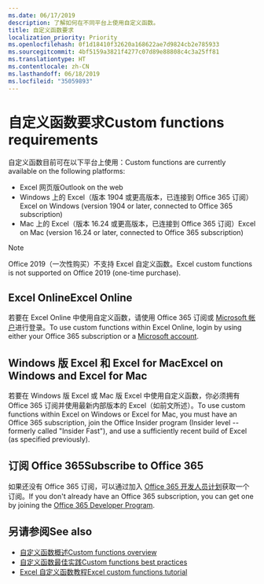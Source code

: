 ```yaml
---
ms.date: 06/17/2019
description: 了解如何在不同平台上使用自定义函数。
title: 自定义函数要求
localization_priority: Priority
ms.openlocfilehash: 0f1d18410f32620a168622ae7d9824cb2e785933
ms.sourcegitcommit: 4bf5159a3821f4277c07d89e88808c4c3a25ff81
ms.translationtype: HT
ms.contentlocale: zh-CN
ms.lasthandoff: 06/18/2019
ms.locfileid: "35059893"
---
```

# <a name="custom-functions-requirements"></a><span data-ttu-id="4078b-103">自定义函数要求</span><span class="sxs-lookup"><span data-stu-id="4078b-103">Custom functions requirements</span></span>

<span data-ttu-id="4078b-104">自定义函数目前可在以下平台上使用：</span><span class="sxs-lookup"><span data-stu-id="4078b-104">Custom functions are currently available on the following platforms:</span></span>

- <span data-ttu-id="4078b-105">Excel 网页版</span><span class="sxs-lookup"><span data-stu-id="4078b-105">Outlook on the web</span></span>
- <span data-ttu-id="4078b-106">Windows 上的 Excel（版本 1904 或更高版本，已连接到 Office 365 订阅）</span><span class="sxs-lookup"><span data-stu-id="4078b-106">Excel on Windows (version 1904 or later, connected to Office 365 subscription)</span></span>
- <span data-ttu-id="4078b-107">Mac 上的 Excel（版本 16.24 或更高版本，已连接到 Office 365 订阅）</span><span class="sxs-lookup"><span data-stu-id="4078b-107">Excel on Mac (version 16.24 or later, connected to Office 365 subscription)</span></span>

>[!NOTE]
><span data-ttu-id="4078b-108">Office 2019（一次性购买）不支持 Excel 自定义函数。</span><span class="sxs-lookup"><span data-stu-id="4078b-108">Excel custom functions is not supported on Office 2019 (one-time purchase).</span></span>

## <a name="excel-online"></a><span data-ttu-id="4078b-109">Excel Online</span><span class="sxs-lookup"><span data-stu-id="4078b-109">Excel Online</span></span>
<span data-ttu-id="4078b-110">若要在 Excel Online 中使用自定义函数，请使用 Office 365 订阅或 [Microsoft 帐户](https://account.microsoft.com/account)进行登录。</span><span class="sxs-lookup"><span data-stu-id="4078b-110">To use custom functions within Excel Online, login by using either your Office 365 subscription or a [Microsoft account](https://account.microsoft.com/account).</span></span>

## <a name="excel-on-windows-and-excel-for-mac"></a><span data-ttu-id="4078b-111">Windows 版 Excel 和 Excel for Mac</span><span class="sxs-lookup"><span data-stu-id="4078b-111">Excel on Windows and Excel for Mac</span></span>
<span data-ttu-id="4078b-112">若要在 Windows 版 Excel 或 Mac 版 Excel 中使用自定义函数，你必须拥有 Office 365 订阅并使用最新内部版本的 Excel（如前文所述）。</span><span class="sxs-lookup"><span data-stu-id="4078b-112">To use custom functions within Excel on Windows or Excel for Mac, you must have an Office 365 subscription, join the Office Insider program (Insider level -- formerly called "Insider Fast"), and use a sufficiently recent build of Excel (as specified previously).</span></span>

## <a name="subscribe-to-office-365"></a><span data-ttu-id="4078b-113">订阅 Office 365</span><span class="sxs-lookup"><span data-stu-id="4078b-113">Subscribe to Office 365</span></span>
<span data-ttu-id="4078b-114">如果还没有 Office 365 订阅，可以通过加入 [Office 365 开发人员计划](https://developer.microsoft.com/zh-CN/office/dev-program)获取一个订阅。</span><span class="sxs-lookup"><span data-stu-id="4078b-114">If you don't already have an Office 365 subscription, you can get one by joining the [Office 365 Developer Program](https://developer.microsoft.com/en-us/office/dev-program).</span></span>

## <a name="see-also"></a><span data-ttu-id="4078b-115">另请参阅</span><span class="sxs-lookup"><span data-stu-id="4078b-115">See also</span></span>
* [<span data-ttu-id="4078b-116">自定义函数概述</span><span class="sxs-lookup"><span data-stu-id="4078b-116">Custom functions overview</span></span>](custom-functions-overview.md)
* [<span data-ttu-id="4078b-117">自定义函数最佳实践</span><span class="sxs-lookup"><span data-stu-id="4078b-117">Custom functions best practices</span></span>](custom-functions-best-practices.md)
* [<span data-ttu-id="4078b-118">Excel 自定义函数教程</span><span class="sxs-lookup"><span data-stu-id="4078b-118">Excel custom functions tutorial</span></span>](../tutorials/excel-tutorial-create-custom-functions.md)
